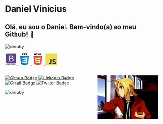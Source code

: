 # Daniel Vinícius 

## Olá, eu sou o Daniel. Bem-vindo(a) ao meu Github! 💛 

<p><img align="center" src="https://github-readme-stats.vercel.app/api/top-langs?username=dnruby&show_icons=true&locale=en&layout=compact" alt="dnruby" /></p>
<p align="left"> <a href="https://getbootstrap.com" target="_blank"> <img src="https://raw.githubusercontent.com/devicons/devicon/master/icons/bootstrap/bootstrap-plain-wordmark.svg" alt="bootstrap" width="40" height="40"/> </a> <a href="https://www.w3schools.com/css/" target="_blank"> <img src="https://raw.githubusercontent.com/devicons/devicon/master/icons/css3/css3-original-wordmark.svg" alt="css3" width="40" height="40"/> </a> <a href="https://www.w3.org/html/" target="_blank"> <img src="https://raw.githubusercontent.com/devicons/devicon/master/icons/html5/html5-original-wordmark.svg" alt="html5" width="40" height="40"/> </a> <a href="https://developer.mozilla.org/en-US/docs/Web/JavaScript" target="_blank"> <img src="https://raw.githubusercontent.com/devicons/devicon/master/icons/javascript/javascript-original.svg" alt="javascript" width="40" height="40"/> </a> </p>

## <img src='edward.gif' alt='Edward Elric' title='Edward Elric' width='200' align='right'>

[![Github Badge](https://img.shields.io/badge/-Github-000?style=flat-square&logo=Github&logoColor=white&link=https://github.com/dnruby)](https://github.com/dnruby)
[![Linkedin Badge](https://img.shields.io/badge/-LinkedIn-blue?style=flat-square&logo=Linkedin&logoColor=white&link=https://www.linkedin.com/in/daniel-vinicius-19a41b122/)](https://www.linkedin.com/in/daniel-vinicius-19a41b122/)
[![Gmail Badge](https://img.shields.io/badge/-Gmail-c14438?style=flat-square&logo=Gmail&logoColor=white&link=mailto:viniccius774@gmail.com)](mailto:viniccius774@gmail.com)
[![Twitter Badge](https://img.shields.io/badge/-Twitter-1ca0f1?style=flat-square&labelColor=1ca0f1&logo=twitter&logoColor=white&link=https://twitter.com/dnruby)](https://twitter.com/dnruby)

<p align="left"> <img src="https://komarev.com/ghpvc/?username=dnruby&label=Profile%20views&color=0e75b6&style=flat" alt="dnruby" /> </p>

